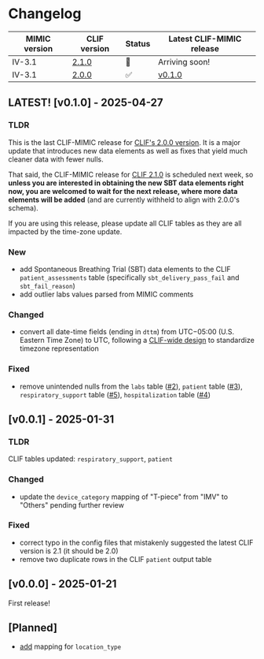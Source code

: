 # Changelog

| MIMIC version | CLIF version | Status | Latest CLIF-MIMIC release |
|------|--------|----------|-----------|  
| IV-3.1 | [2.1.0](https://clif-consortium.github.io/website/data-dictionary/data-dictionary-2.1.0.html) | 🚀 |  Arriving soon!   |
| IV-3.1 | [2.0.0](https://clif-consortium.github.io/website/data-dictionary/data-dictionary-2.0.0.html)  | ✅ |  [v0.1.0](#v010---2025-04-27)  |

## LATEST! [v0.1.0] - 2025-04-27
### TLDR
This is the last CLIF-MIMIC release for [CLIF's 2.0.0 version](https://clif-consortium.github.io/website/data-dictionary/data-dictionary-2.0.0.html). It is a major update that introduces new data elements as well as fixes that yield much cleaner data with fewer nulls. 

That said, the CLIF-MIMIC release for [CLIF 2.1.0]((https://clif-consortium.github.io/website/data-dictionary/data-dictionary-2.1.0.html)) is scheduled next week, so **unless you are interested in obtaining the new SBT data elements right now, you are welcomed to wait for the next release, where more data elements will be added** (and are currently withheld to align with 2.0.0's schema).

If you are using this release, please update all CLIF tables as they are all impacted by the time-zone update.

### New
- add Spontaneous Breathing Trial (SBT) data elements to the CLIF `patient_assessments` table (specifically `sbt_delivery_pass_fail` and `sbt_fail_reason`)
- add outlier labs values parsed from MIMIC comments

### Changed
- convert all date-time fields (ending in `dttm`) from UTC−05:00 (U.S. Eastern Time Zone) to UTC, following a [CLIF-wide design](https://github.com/Common-Longitudinal-ICU-data-Format/CLIF/issues/40) to standardize timezone representation

### Fixed
- remove unintended nulls from the `labs` table ([#2](https://github.com/Common-Longitudinal-ICU-data-Format/CLIF-MIMIC/issues/2)), `patient` table ([#3](https://github.com/Common-Longitudinal-ICU-data-Format/CLIF-MIMIC/issues/3)), `respiratory_support` table ([#5](https://github.com/Common-Longitudinal-ICU-data-Format/CLIF-MIMIC/issues/5)), `hospitalization` table ([#4](https://github.com/Common-Longitudinal-ICU-data-Format/CLIF-MIMIC/issues/4))


## [v0.0.1] - 2025-01-31
### TLDR
CLIF tables updated: `respiratory_support`, `patient`

### Changed
- update the `device_category` mapping of "T-piece" from "IMV" to "Others" pending further review

### Fixed
- correct typo in the config files that mistakenly suggested the latest CLIF version is 2.1 (it should be 2.0)
- remove two duplicate rows in the CLIF `patient` output table 


## [v0.0.0] - 2025-01-21
First release!

## [Planned]
- [add](https://github.com/Common-Longitudinal-ICU-data-Format/CLIF-MIMIC/issues/1) mapping for `location_type` 
